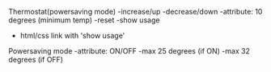 Thermostat(powersaving mode)
-increase/up
-decrease/down
-attribute: 10 degrees (minimum temp)
-reset
-show usage
* html/css link with 'show usage'

Powersaving mode
-attribute: ON/OFF
-max 25 degrees (if ON)
-max 32 degrees (if OFF)
